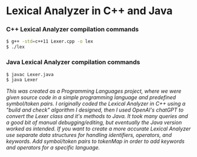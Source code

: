 Lexical Analyzer in C++ and Java
================================
### C++ Lexical Analyzer compilation commands
```bash
$ g++ -std=c++11 Lexer.cpp -o lex
$ ./lex
```

### Java Lexical Analyzer compilation commands
```bash
$ javac Lexer.java
$ java Lexer
```
*This was created as a Programming Languages project, where we were given source code in a simple programming language and predefined symbol/token pairs. I originally coded the Lexical Analyzer in C++ using a "build and check" algorithm I designed, then I used OpenAI's chatGPT to convert the Lexer class and it's methods to Java. It took many queries and a good bit of manual debugging/editing, but eventually the Java version worked as intended. If you want to create a more accurate Lexical Analyzer use separate data structures for handling identifiers, operators, and keywords. Add symbol/token pairs to tokenMap in order to add keywords and operators for a specific language.*
